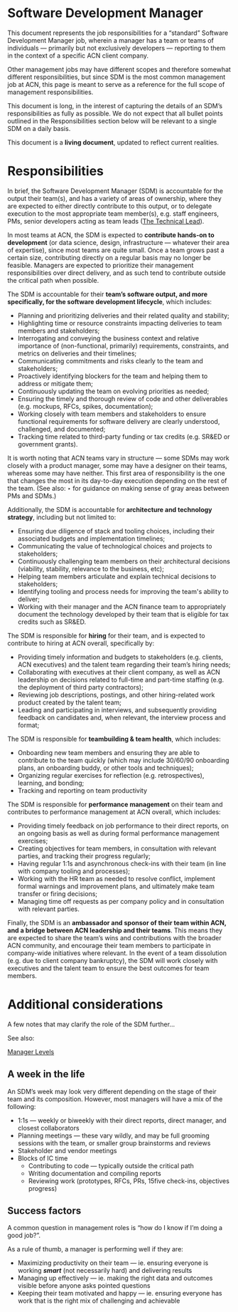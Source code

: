 # Software Development Manager

This document represents the job responsibilities for a “standard” Software Development Manager job, wherein a manager has a team or teams of individuals — primarily but not exclusively developers — reporting to them in the context of a specific ACN client company. 

Other management jobs may have different scopes and therefore somewhat different responsibilities, but since SDM is the most common management job at ACN, this page is meant to serve as a reference for the full scope of management responsibilities.

This document is long, in the interest of capturing the details of an SDM’s responsibilities as fully as possible. We do not expect that all bullet points outlined in the Responsibilities section below will be relevant to a single SDM on a daily basis.

This document is a ******************************living document******************************, updated to reflect current realities.

# Responsibilities

In brief, the Software Development Manager (SDM) is accountable for the output their team(s), and has a variety of areas of ownership, where they are expected to either directly contribute to this output, or to delegate execution to the most appropriate team member(s), e.g. staff engineers, PMs, senior developers acting as team leads ([The Technical Lead](The%20Technical%20Lead%201a0d7a3555bc41b8a143434327214bb4.md)).

In most teams at ACN, the SDM is expected to **contribute hands-on to development** (or data science, design, infrastructure — whatever their area of expertise), since most teams are quite small. Once a team grows past a certain size, contributing directly on a regular basis may no longer be feasible. Managers are expected to prioritize their management responsibilities over direct delivery, and as such tend to contribute outside the critical path when possible.

The SDM is accountable for their **team’s software output, and more specifically, for the software development lifecycle**, which includes:

- Planning and prioritizing deliveries and their related quality and stability;
- Highlighting time or resource constraints impacting deliveries to team members and stakeholders;
- Interrogating and conveying the business context and relative importance of (non-functional, primarily) requirements, constraints, and metrics on deliveries and their timelines;
- Communicating commitments and risks clearly to the team and stakeholders;
- Proactively identifying blockers for the team and helping them to address or mitigate them;
- Continuously updating the team on evolving priorities as needed;
- Ensuring the timely and thorough review of code and other deliverables (e.g. mockups, RFCs, spikes, documentation);
- Working closely with team members and stakeholders to ensure functional requirements for software delivery are clearly understood, challenged, and documented;
- Tracking time related to third-party funding or tax credits (e.g. SR&ED or government grants).

It is worth noting that ACN teams vary in structure — some SDMs may work closely with a product manager, some may have a designer on their teams, whereas some may have neither. This first area of responsibility is the one that changes the most in its day-to-day execution depending on the rest of the team. (See also: ‣ for guidance on making sense of gray areas between PMs and SDMs.)

Additionally, the SDM is accountable for **architecture and technology strategy**, including but not limited to:

- Ensuring due diligence of stack and tooling choices, including their associated budgets and implementation timelines;
- Communicating the value of technological choices and projects to stakeholders;
- Continuously challenging team members on their architectural decisions (viability, stability, relevance to the business, etc);
- Helping team members articulate and explain technical decisions to stakeholders;
- Identifying tooling and process needs for improving the team's ability to deliver;
- Working with their manager and the ACN finance team to appropriately document the technology developed by their team that is eligible for tax credits such as SR&ED.

The SDM is responsible for **hiring** for their team, and is expected to contribute to hiring at ACN overall, specifically by:

- Providing timely information and budgets to stakeholders (e.g. clients, ACN executives) and the talent team regarding their team’s hiring needs;
- Collaborating with executives at their client company, as well as ACN leadership on decisions related to full-time and part-time staffing (e.g. the deployment of third party contractors);
- Reviewing job descriptions, postings, and other hiring-related work product created by the talent team;
- Leading and participating in interviews, and subsequently providing feedback on candidates and, when relevant, the interview process and format;

The SDM is responsible for **teambuilding & team health**, which includes:

- Onboarding new team members and ensuring they are able to contribute to the team quickly (which may include 30/60/90 onboarding plans, an onboarding buddy, or other tools and techniques);
- Organizing regular exercises for reflection (e.g. retrospectives), learning, and bonding;
- Tracking and reporting on team productivity

The SDM is responsible for **performance management** on their team and contributes to performance management at ACN overall, which includes:

- Providing timely feedback on job performance to their direct reports, on an ongoing basis as well as during formal performance management exercises;
- Creating objectives for team members, in consultation with relevant parties, and tracking their progress regularly;
- Having regular 1:1s and asynchronous check-ins with their team (in line with company tooling and processes);
- Working with the HR team as needed to resolve conflict, implement formal warnings and improvement plans, and ultimately make team transfer or firing decisions;
- Managing time off requests as per company policy and in consultation with relevant parties.

Finally, the SDM is an **ambassador and sponsor of their team within ACN, and a bridge between ACN leadership and their teams**. This means they are expected to share the team’s wins and contributions with the broader ACN community, and encourage their team members to participate in company-wide initiatives where relevant. In the event of a team dissolution (e.g. due to client company bankruptcy), the SDM will work closely with executives and the talent team to ensure the best outcomes for team members. 

# Additional considerations

A few notes that may clarify the role of the SDM further… 

See also: 

[Manager Levels](Manager%20Levels%2012fdeda18daa4aca87ae559d7db979a7.md)

## A week in the life

An SDM’s week may look very different depending on the stage of their team and its composition. However, most managers will have a mix of the following:

- 1:1s — weekly or biweekly with their direct reports, direct manager, and closest collaborators
- Planning meetings — these vary wildly, and may be full grooming sessions with the team, or smaller group brainstorms and reviews
- Stakeholder and vendor meetings
- Blocks of IC time
    - Contributing to code — typically outside the critical path
    - Writing documentation and compiling reports
    - Reviewing work (prototypes, RFCs, PRs, 15five check-ins, objectives progress)

## Success factors

A common question in management roles is “how do I know if I’m doing a good job?”. 

As a rule of thumb, a manager is performing well if they are:

- Maximizing productivity on their team — ie. ensuring everyone is working *****smart***** (not necessarily hard) and delivering results
- Managing up effectively — ie. making the right data and outcomes visible before anyone asks pointed questions
- Keeping their team motivated and happy — ie. ensuring everyone has work that is the right mix of challenging and achievable
